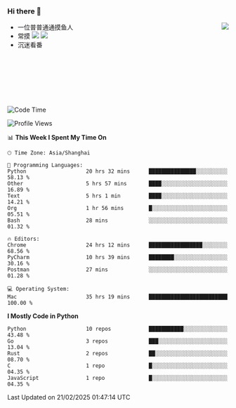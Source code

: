 ### Hi there 👋


<a href="https://github.com/yanlc39">
  <img align="right" src="https://github-readme-stats.vercel.app/api?username=yanlc39&show_icons=true&hide_border=true&icon_color=586069&title_color=a0a9af">
</a>

- 一位普普通通摸鱼人
- 常摸 ![](https://img.shields.io/badge/-Python-3e74a2?style=flat-square&logo=Python&logoColor=fff) ![](https://img.shields.io/badge/-C%2B%2B-brightgreen?style=flat-square)
- 沉迷看番



<br><br><br><br><br><br>


<!--START_SECTION:waka-->
![Code Time](http://img.shields.io/badge/Code%20Time-846%20hrs%2053%20mins-blue)

![Profile Views](http://img.shields.io/badge/Profile%20Views-0-blue)

📊 **This Week I Spent My Time On** 

```text
🕑︎ Time Zone: Asia/Shanghai

💬 Programming Languages: 
Python                   20 hrs 32 mins      ███████████████░░░░░░░░░░   58.13 % 
Other                    5 hrs 57 mins       ████░░░░░░░░░░░░░░░░░░░░░   16.89 % 
Text                     5 hrs 1 min         ████░░░░░░░░░░░░░░░░░░░░░   14.21 % 
Org                      1 hr 56 mins        █░░░░░░░░░░░░░░░░░░░░░░░░   05.51 % 
Bash                     28 mins             ░░░░░░░░░░░░░░░░░░░░░░░░░   01.32 % 

🔥 Editors: 
Chrome                   24 hrs 12 mins      █████████████████░░░░░░░░   68.56 % 
PyCharm                  10 hrs 39 mins      ████████░░░░░░░░░░░░░░░░░   30.16 % 
Postman                  27 mins             ░░░░░░░░░░░░░░░░░░░░░░░░░   01.28 % 

💻 Operating System: 
Mac                      35 hrs 19 mins      █████████████████████████   100.00 % 
```

**I Mostly Code in Python** 

```text
Python                   10 repos            ███████████░░░░░░░░░░░░░░   43.48 % 
Go                       3 repos             ███░░░░░░░░░░░░░░░░░░░░░░   13.04 % 
Rust                     2 repos             ██░░░░░░░░░░░░░░░░░░░░░░░   08.70 % 
C                        1 repo              █░░░░░░░░░░░░░░░░░░░░░░░░   04.35 % 
JavaScript               1 repo              █░░░░░░░░░░░░░░░░░░░░░░░░   04.35 % 
```




 Last Updated on 21/02/2025 01:47:14 UTC
<!--END_SECTION:waka-->
